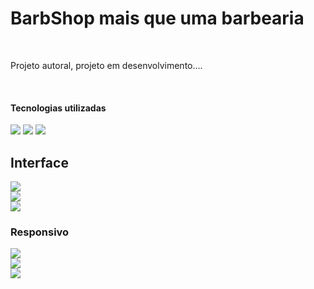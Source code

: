 <h1> BarbShop mais que uma barbearia </h1>
<br>
<p>Projeto autoral, projeto em desenvolvimento....</p>
<br>
<h4> Tecnologias utilizadas </h4>
<img src="https://img.shields.io/badge/HTML-239120?style=for-the-badge&logo=html5&logoColor=white">
<img src="https://img.shields.io/badge/CSS-239120?&style=for-the-badge&logo=css3&logoColor=white">
<img src="https://img.shields.io/badge/JavaScript-F7DF1E?style=for-the-badge&logo=javascript&logoColor=black" >
<h2>Interface</h2>
<img src="https://github.com/Kaio-gabrieel/BarbShop/blob/main/img/CT1.png?raw=true">
  <br>
  <img src="https://github.com/Kaio-gabrieel/BarbShop/blob/main/img/CT2.png?raw=true">
  <br>
  <img src="https://github.com/Kaio-gabrieel/BarbShop/blob/main/img/CT3.png?raw=true">
<br>
<h3>Responsivo</h3>
<img src="https://github.com/Kaio-gabrieel/BarbShop/blob/main/img/1000094798.jpg?raw=true"> 
  <br>
<img src="https://github.com/Kaio-gabrieel/BarbShop/blob/main/img/1000094799.jpg?raw=true">
  <br>
  <img src="https://github.com/Kaio-gabrieel/BarbShop/blob/main/img/1000094800.jpg?raw=true">


